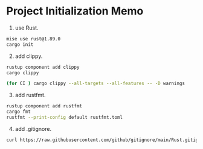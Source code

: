 # Project Initialization Memo

1. use Rust.

```zsh
mise use rust@1.89.0
cargo init
```

2. add clippy.

```zsh
rustup component add clippy
cargo clippy

(for CI ) cargo clippy --all-targets --all-features -- -D warnings
```

3. add rustfmt.

```zsh
rustup component add rustfmt
cargo fmt
rustfmt --print-config default rustfmt.toml
```

4. add .gitignore.

```zsh
curl https://raw.githubusercontent.com/github/gitignore/main/Rust.gitignore -o .gitignore
```